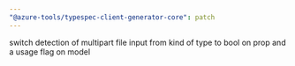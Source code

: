 ```yaml
---
"@azure-tools/typespec-client-generator-core": patch
---
```


switch detection of multipart file input from kind of type to bool on prop and a usage flag on model
